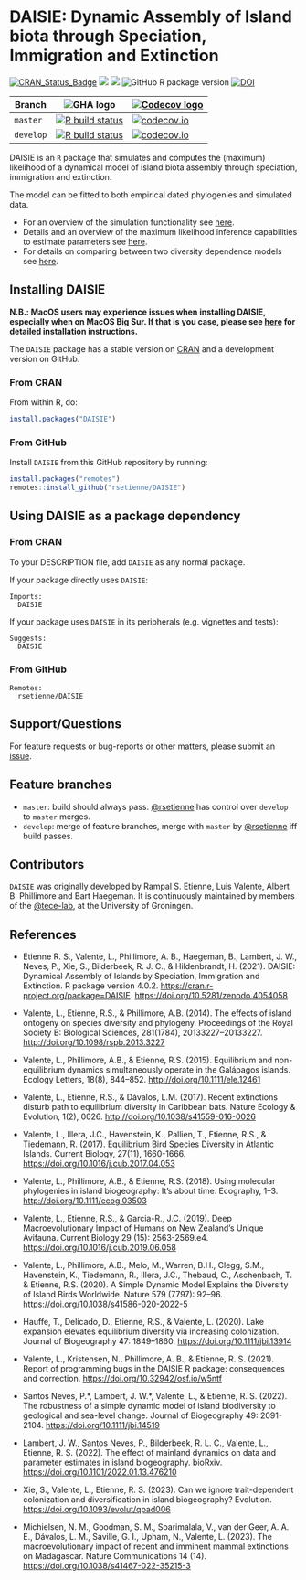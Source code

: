 # DAISIE: Dynamic Assembly of Island biota through Speciation, Immigration and Extinction

[![CRAN_Status_Badge](http://www.r-pkg.org/badges/version/DAISIE)](https://cran.r-project.org/package=DAISIE)
[![](http://cranlogs.r-pkg.org/badges/grand-total/DAISIE)]( https://CRAN.R-project.org/package=DAISIE)
[![](http://cranlogs.r-pkg.org/badges/DAISIE)](https://CRAN.R-project.org/package=DAISIE)
![GitHub R package version](https://img.shields.io/github/r-package/v/rsetienne/DAISIE)
[![DOI](https://zenodo.org/badge/DOI/10.5281/zenodo.4054058.svg)](https://doi.org/10.5281/zenodo.4054058)

Branch|![GHA logo](pics/github_actions_logo.png)|[![Codecov logo](pics/Codecov.png)](https://about.codecov.io/)
---|---|---
`master`|[![R build status](https://github.com/rsetienne/DAISIE/workflows/R-CMD-check/badge.svg?branch=master)](https://github.com/rsetienne/DAISIE/actions)|[![codecov.io](https://codecov.io/github/rsetienne/DAISIE/coverage.svg?branch=master)](https://app.codecov.io/github/rsetienne/DAISIE)
`develop`|[![R build status](https://github.com/rsetienne/DAISIE/workflows/R-CMD-check/badge.svg?branch=develop)](https://github.com/rsetienne/DAISIE/actions)|[![codecov.io](https://codecov.io/github/rsetienne/DAISIE/coverage.svg?branch=develop)](https://app.codecov.io/github/rsetienne/DAISIE/tree/develop)


DAISIE is an `R` package that simulates and computes the (maximum) likelihood of a dynamical model of island biota assembly through speciation, immigration and extinction.

The model can be fitted to both empirical dated phylogenies and simulated data.

* For an overview of the simulation functionality see [here](https://cran.r-project.org/package=DAISIE/vignettes/demo_sim.html).
* Details and an overview of the maximum likelihood inference capabilities to estimate parameters see [here](https://cran.r-project.org/package=DAISIE/vignettes/demo_optimize.html).
* For details on comparing between two diversity dependence models see [here](https://cran.r-project.org/package=DAISIE/vignettes/demo_CSvsIW.html).

## Installing DAISIE

**N.B.: MacOS users may experience issues when installing DAISIE, especially when on MacOS Big Sur. If that is you case, please see [here](doc/DAISIE_macOS.md) for detailed installation instructions.**

The `DAISIE` package has a stable version on [CRAN](https://cran.r-project.org/package=DAISIE) and a development version on GitHub.


### From CRAN

From within R, do:

``` r
install.packages("DAISIE")
```

### From GitHub

Install `DAISIE` from this GitHub repository by running:

``` r
install.packages("remotes")
remotes::install_github("rsetienne/DAISIE")
```

## Using DAISIE as a package dependency

### From CRAN

To your DESCRIPTION file, add `DAISIE` as any normal package.

If your package directly uses `DAISIE`:

```
Imports:
  DAISIE
```

If your package uses `DAISIE` in its peripherals (e.g. vignettes and tests):

```
Suggests:
  DAISIE
```

### From GitHub

```
Remotes:
  rsetienne/DAISIE
```

## Support/Questions

For feature requests or bug-reports or other matters, please submit an [issue](https://github.com/rsetienne/DAISIE/issues/new).

## Feature branches

 * `master`: build should always pass. [@rsetienne](https://github.com/rsetienne) has control over `develop` to `master` merges.
 * `develop`: merge of feature branches, merge with `master` by [@rsetienne](https://github.com/rsetienne) iff build passes.

## Contributors

`DAISIE` was originally developed by Rampal S. Etienne, Luis Valente, Albert B. Phillimore and Bart Haegeman. It is continuously maintained by members of the [@tece-lab](https://github.com/tece-lab), at the University of Groningen.

## References

* Etienne R. S., Valente, L., Phillimore, A. B., Haegeman, B., Lambert, J. W., Neves, P., Xie, S., Bilderbeek, R. J. C., & Hildenbrandt, H. (2021). DAISIE: Dynamical Assembly of Islands by Speciation, Immigration and Extinction. R package version 4.0.2. https://cran.r-project.org/package=DAISIE. https://doi.org/10.5281/zenodo.4054058

* Valente, L., Etienne, R.S., & Phillimore, A.B. (2014). The effects of island ontogeny on species diversity and phylogeny. Proceedings of the Royal Society B: Biological Sciences, 281(1784), 20133227–20133227. http://doi.org/10.1098/rspb.2013.3227

* Valente, L., Phillimore, A.B., & Etienne, R.S. (2015). Equilibrium and non-equilibrium dynamics simultaneously operate in the Galápagos islands. Ecology Letters, 18(8), 844–852. http://doi.org/10.1111/ele.12461

* Valente, L., Etienne, R.S., & Dávalos, L.M. (2017). Recent extinctions disturb path to equilibrium diversity in Caribbean bats. Nature Ecology & Evolution, 1(2), 0026. http://doi.org/10.1038/s41559-016-0026

* Valente, L., Illera, J.C., Havenstein, K., Pallien, T., Etienne, R.S., & Tiedemann, R. (2017). Equilibrium Bird Species Diversity in Atlantic Islands. Current Biology, 27(11), 1660-1666. https://doi.org/10.1016/j.cub.2017.04.053

* Valente, L., Phillimore, A.B., & Etienne, R.S. (2018). Using molecular phylogenies in island biogeography: It’s about time. Ecography, 1–3. http://doi.org/10.1111/ecog.03503

* Valente, L., Etienne, R.S., & Garcia-R., J.C. (2019). Deep Macroevolutionary Impact of Humans on New Zealand’s Unique Avifauna. Current Biology 29 (15): 2563-2569.e4. https://doi.org/10.1016/j.cub.2019.06.058

* Valente, L., Phillimore, A.B., Melo, M., Warren, B.H., Clegg, S.M., Havenstein, K., Tiedemann, R., Illera, J.C., Thebaud, C., Aschenbach, T. & Etienne, R.S. (2020). A Simple Dynamic Model Explains the Diversity of Island Birds Worldwide. Nature 579 (7797): 92–96. https://doi.org/10.1038/s41586-020-2022-5

* Hauffe, T., Delicado, D., Etienne, R.S., & Valente, L. (2020). Lake expansion elevates equilibrium diversity via increasing colonization. Journal of Biogeography 47: 1849–1860. https://doi.org/10.1111/jbi.13914

* Valente, L., Kristensen, N., Phillimore, A. B., & Etienne, R. S. (2021). Report of programming bugs in the DAISIE R package: consequences and correction. https://doi.org/10.32942/osf.io/w5ntf

* Santos Neves, P.\*, Lambert, J. W.\*, Valente, L., & Etienne, R. S. (2022). The robustness of a simple dynamic model of island biodiversity to geological and sea-level change. Journal of Biogeography 49: 2091-2104. https://doi.org/10.1111/jbi.14519

* Lambert, J. W., Santos Neves, P., Bilderbeek, R. L. C., Valente, L., Etienne, R. S. (2022). The effect of mainland dynamics on data and parameter estimates in island biogeography. bioRxiv. https://doi.org/10.1101/2022.01.13.476210

* Xie, S., Valente, L., Etienne, R. S. (2023). Can we ignore trait-dependent colonization and diversification in island biogeography? Evolution. https://doi.org/10.1093/evolut/qpad006

* Michielsen, N. M., Goodman, S. M., Soarimalala, V., van der Geer, A. A. E., Dávalos, L. M., Saville, G. I., Upham, N., Valente, L. (2023). The macroevolutionary impact of recent and imminent mammal extinctions on Madagascar. Nature Communications 14 (14). https://doi.org/10.1038/s41467-022-35215-3
